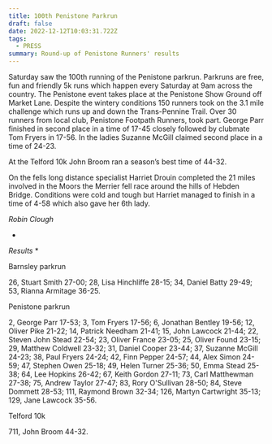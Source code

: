 ```yaml
---
title: 100th Penistone Parkrun
draft: false
date: 2022-12-12T10:03:31.722Z
tags:
  - PRESS
summary: Round-up of Penistone Runners' results
---
```

Saturday saw the 100th running of the Penistone parkrun.  Parkruns are free, fun and friendly 5k runs which happen every Saturday at 9am across the country.  The Penistone event takes place at the Penistone Show Ground off Market Lane.  Despite the wintery conditions 150 runners took on the 3.1 mile challenge which runs up and down the Trans-Pennine Trail.   Over 30 runners from local club, Penistone Footpath Runners, took part.  George Parr finished in second place in a time of 17-45 closely followed by clubmate Tom Fryers in 17-56.  In the ladies Suzanne McGill claimed second place in a time of 24-23.

At the Telford 10k John Broom ran a season’s best time of 44-32.

On the fells long distance specialist Harriet Drouin completed the 21 miles involved in the Moors the Merrier fell race around the hills of Hebden Bridge.  Conditions were cold and tough but Harriet managed to finish in a time of 4-58 which also gave her 6th lady.



*Robin Clough*



**Results**


Barnsley parkrun


26, Stuart Smith 27-00; 28, Lisa Hinchliffe 28-15; 34, Daniel Batty 29-49; 53, Rianna Armitage 36-25.

 

Penistone parkrun


2, George Parr 17-53; 3, Tom Fryers 17-56; 6, Jonathan Bentley 19-56; 12, Oliver Pike 21-22; 14, Patrick Needham 21-41; 15, John Lawcock 21-44; 22, Steven John Stead 22-54; 23, Oliver France 23-05; 25, Oliver Found 23-15; 29, Matthew Coldwell 23-32; 31, Daniel Cooper 23-44; 37, Suzanne McGill 24-23; 38, Paul Fryers 24-24; 42, Finn Pepper 24-57; 44, Alex Simon 24-59; 47, Stephen Owen 25-18; 49, Helen Turner 25-36; 50, Emma Stead 25-38; 64, Lee Hopkins 26-42; 67, Keith Gordon 27-11; 73, Carl Matthewman 27-38; 75, Andrew Taylor 27-47; 83, Rory O'Sullivan 28-50; 84, Steve Dommett 28-53; 111, Raymond Brown 32-34; 126, Martyn Cartwright 35-13; 129, Jane Lawcock 35-56.



Telford 10k


711, John Broom 44-32.